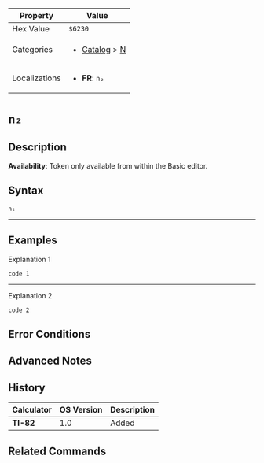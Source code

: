 | Property      | Value |
|---------------|-------|
| Hex Value     | `$6230`|
| Categories    | <ul><li>[Catalog](../categories/Catalog.md) > [N](../categories/Catalog.md#N)</li></ul> |
| Localizations | <ul><li><b>FR</b>: `n₂`</li></ul> |

# `n₂`

## Description



<b>Availability</b>: Token only available from within the Basic editor.

## Syntax
`n₂`

<hr>

## Examples

Explanation 1
```ti-basic
code 1
```
---
Explanation 2
```ti-basic
code 2
```

## Error Conditions


## Advanced Notes


## History
| Calculator | OS Version | Description |
|------------|------------|-------------|
| <b>TI-82</b> | 1.0 | Added

## Related Commands

    